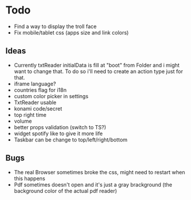 # Todo

- Find a way to display the troll face
- Fix mobile/tablet css (apps size and link colors)

## Ideas

- Currently txtReader initialData is fill at "boot" from Folder and i might want to change that. To do so i'll need to create an action type just for that.
- iframe language?
- countries flag for i18n
- custom color picker in settings
- TxtReader usable
- konami code/secret
- top right time
- volume
- better props validation (switch to TS?)
- widget spotify like to give it more life
- Taskbar can be change to top/left/right/bottom

## Bugs

- The real Browser sometimes broke the css, might need to restart when this happens
- Pdf sometimes doesn't open and it's just a gray brackground (the background color of the actual pdf reader)
